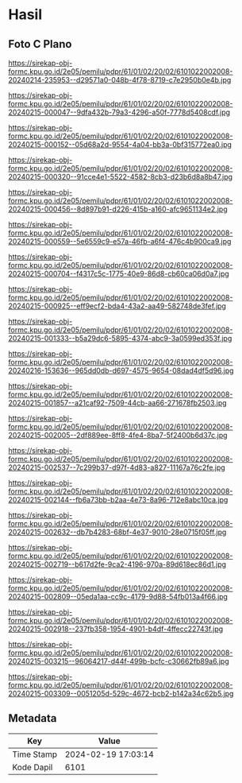 # Hasil

## Foto C Plano

https://sirekap-obj-formc.kpu.go.id/2e05/pemilu/pdpr/61/01/02/20/02/6101022002008-20240214-235953--d29571a0-048b-4f78-8719-c7e2950b0e4b.jpg

https://sirekap-obj-formc.kpu.go.id/2e05/pemilu/pdpr/61/01/02/20/02/6101022002008-20240215-000047--9dfa432b-79a3-4296-a50f-7778d5408cdf.jpg

https://sirekap-obj-formc.kpu.go.id/2e05/pemilu/pdpr/61/01/02/20/02/6101022002008-20240215-000152--05d68a2d-9554-4a04-bb3a-0bf315772ea0.jpg

https://sirekap-obj-formc.kpu.go.id/2e05/pemilu/pdpr/61/01/02/20/02/6101022002008-20240215-000320--91cce4e1-5522-4582-8cb3-d23b6d8a8b47.jpg

https://sirekap-obj-formc.kpu.go.id/2e05/pemilu/pdpr/61/01/02/20/02/6101022002008-20240215-000456--8d897b91-d226-415b-a160-afc9651134e2.jpg

https://sirekap-obj-formc.kpu.go.id/2e05/pemilu/pdpr/61/01/02/20/02/6101022002008-20240215-000559--5e6559c9-e57a-46fb-a6f4-476c4b900ca9.jpg

https://sirekap-obj-formc.kpu.go.id/2e05/pemilu/pdpr/61/01/02/20/02/6101022002008-20240215-000704--f4317c5c-1775-40e9-86d8-cb60ca06d0a7.jpg

https://sirekap-obj-formc.kpu.go.id/2e05/pemilu/pdpr/61/01/02/20/02/6101022002008-20240215-000925--eff9ecf2-bda4-43a2-aa49-582748de3fef.jpg

https://sirekap-obj-formc.kpu.go.id/2e05/pemilu/pdpr/61/01/02/20/02/6101022002008-20240215-001333--b5a29dc6-5895-4374-abc9-3a0599ed353f.jpg

https://sirekap-obj-formc.kpu.go.id/2e05/pemilu/pdpr/61/01/02/20/02/6101022002008-20240216-153636--965dd0db-d697-4575-9654-08dad4df5d96.jpg

https://sirekap-obj-formc.kpu.go.id/2e05/pemilu/pdpr/61/01/02/20/02/6101022002008-20240215-001857--a21caf92-7509-44cb-aa66-271678fb2503.jpg

https://sirekap-obj-formc.kpu.go.id/2e05/pemilu/pdpr/61/01/02/20/02/6101022002008-20240215-002005--2df889ee-8ff8-4fe4-8ba7-5f2400b6d37c.jpg

https://sirekap-obj-formc.kpu.go.id/2e05/pemilu/pdpr/61/01/02/20/02/6101022002008-20240215-002537--7c299b37-d97f-4d83-a827-11167a76c2fe.jpg

https://sirekap-obj-formc.kpu.go.id/2e05/pemilu/pdpr/61/01/02/20/02/6101022002008-20240215-002144--fb6a73bb-b2aa-4e73-8a96-712e8abc10ca.jpg

https://sirekap-obj-formc.kpu.go.id/2e05/pemilu/pdpr/61/01/02/20/02/6101022002008-20240215-002632--db7b4283-68bf-4e37-9010-28e0715f05ff.jpg

https://sirekap-obj-formc.kpu.go.id/2e05/pemilu/pdpr/61/01/02/20/02/6101022002008-20240215-002719--b617d2fe-9ca2-4196-970a-89d618ec86d1.jpg

https://sirekap-obj-formc.kpu.go.id/2e05/pemilu/pdpr/61/01/02/20/02/6101022002008-20240215-002809--05eda1aa-cc9c-4179-9d88-54fb013a4f66.jpg

https://sirekap-obj-formc.kpu.go.id/2e05/pemilu/pdpr/61/01/02/20/02/6101022002008-20240215-002918--237fb358-1954-4901-b4df-4ffecc22743f.jpg

https://sirekap-obj-formc.kpu.go.id/2e05/pemilu/pdpr/61/01/02/20/02/6101022002008-20240215-003215--96064217-d44f-499b-bcfc-c30662fb89a6.jpg

https://sirekap-obj-formc.kpu.go.id/2e05/pemilu/pdpr/61/01/02/20/02/6101022002008-20240215-003309--0051205d-529c-4672-bcb2-b142a34c62b5.jpg


## Metadata

| Key        | Value               |
| ---------- | ------------------- |
| Time Stamp | 2024-02-19 17:03:14 |
| Kode Dapil | 6101                |



